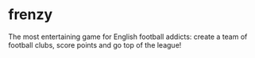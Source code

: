 frenzy
======

The most entertaining game for English football addicts: create a team of football clubs, score points and go top of the league!
